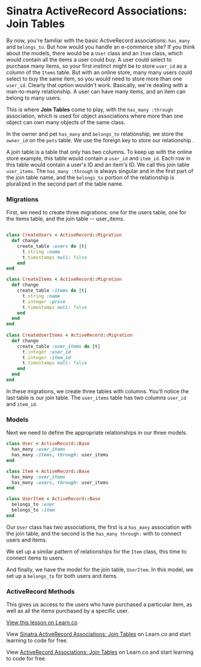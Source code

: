 # Sinatra ActiveRecord Associations: Join Tables

By now, you're familiar with the basic ActiveRecord associations: `has_many` and `belongs_to`. But how would you handle an e-commerce site? If you think about the models, there would be a `User` class and an `Item` class, which would contain all the items a user could buy. A user could select to purchase many items, so your first instinct might be to store `user_id` as a column of the `Items` table. But with an online store, many many users could select to buy the same item, so you would need to store more than one `user_id`. Clearly that option wouldn't work. Basically, we're dealing with a man-to-many relationship. A user can have many items, and an item can belong to many users.

This is where **Join Tables** come to play, with the `has_many :through` association, which is used for object associations where more than one object can own many objects of the same class. 

In the owner and pet `has_many` and `belongs_to` relationship, we store the `owner_id` on the `pets` table. We use the foreign key to store our relationship .

A join table is a table that only has two columns. To keep up with the online store example, this table would contain a `user_id` and `item_id`. Each row in this table would contain a user's ID and an item's ID. We call this join table `user_items`. The `has_many :through` is always singular and in the first part of the join table name, and the `belongs_to` portion of the relationship is pluralized in the second part of the table name.


### Migrations

First, we need to create three migrations: one for the users table, one for the items table, and the join table -- user_items.

```ruby

class CreateUsers < ActiveRecord::Migration
  def change
    create_table :users do |t|
      t.string :name
      t.timestamps null: false
    end
end

class CreateItems < ActiveRecord::Migration
  def change
    create_table :items do |t|
      t.string :name
      t.integer :price
      t.timestamps null: false
    end
  end
end
 
class CreateUserItems < ActiveRecord::Migration
  def change 
    create_table :user_items do |t|
      t.integer :user_id
      t.integer :item_id
      t.timestamps null: false
    end
  end
end

```

In these migrations, we create three tables with columns. You'll notice the last table is our join table. The `user_items` table has two columns `user_id` and `item_id`.

### Models

Next we need to define the appropriate relationships in our three models.

```ruby
class User < ActiveRecord::Base
  has_many :user_items
  has_many :items, through: user_items
end

class Item < ActiveRecord::Base
  has_many :user_items
  has_many :users, through: user_items
end

class UserItem < ActiveRecord::Base 
  belongs_to :user
  belongs_to :item
end
```

Our `User` class has two associations, the first is a `has_many` association with the join table, and the second is the `has_many through:` with to connect users and items.

We set up a similar pattern of relationships for the `Item` class, this time to connect items to users.

And finally, we have the model for the join table, `UserItem`. In this model, we set up a `belongs_to` for both users and items.

### ActiveRecord Methods 

This gives us access to the users who have purchased a particular item, as well as all the items purchased by a specific user.



<a href='https://learn.co/lessons/sinatra-activerecord-associations-readme' data-visibility='hidden'>View this lesson on Learn.co</a>

<p data-visibility='hidden'>View <a href='https://learn.co/lessons/sinatra-activerecord-associations-join-tables' title='Sinatra ActiveRecord Associations: Join Tables'>Sinatra ActiveRecord Associations: Join Tables</a> on Learn.co and start learning to code for free.</p>

<p data-visibility='hidden'>View <a href='https://learn.co/lessons/sinatra-activerecord-associations-join-tables'>ActiveRecord Associations: Join Tables</a> on Learn.co and start learning to code for free.</p>
